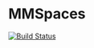 # MMSpaces

[![Build Status](https://github.com/cweitkamp3/MMSpaces.jl/actions/workflows/CI.yml/badge.svg?branch=main)](https://github.com/cweitkamp3/MMSpaces.jl/actions/workflows/CI.yml?query=branch%3Amain)
